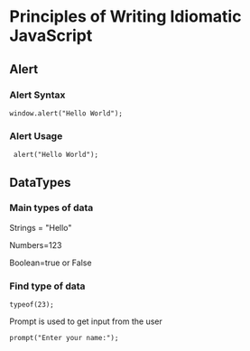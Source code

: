 # Principles of Writing Idiomatic JavaScript 
## Alert 
### Alert Syntax
```window.alert("Hello World");```
### Alert Usage
``` alert("Hello World");```

## DataTypes
### Main types of data 
Strings = "Hello"

Numbers=123

Boolean=true or False

### Find type of data 

```typeof(23);```

Prompt is used to get input from the user

```prompt("Enter your name:");```



